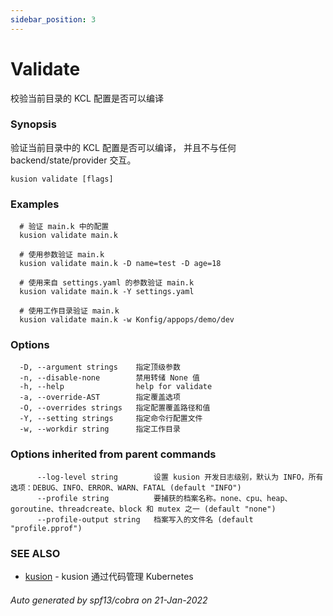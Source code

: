 ```yaml
---
sidebar_position: 3
---
```


# Validate

校验当前目录的 KCL 配置是否可以编译

### Synopsis

验证当前目录中的 KCL 配置是否可以编译， 并且不与任何 backend/state/provider 交互。

```
kusion validate [flags]
```

### Examples

```
  # 验证 main.k 中的配置
  kusion validate main.k

  # 使用参数验证 main.k
  kusion validate main.k -D name=test -D age=18

  # 使用来自 settings.yaml 的参数验证 main.k
  kusion validate main.k -Y settings.yaml

  # 使用工作目录验证 main.k
  kusion validate main.k -w Konfig/appops/demo/dev
```

### Options

```
  -D, --argument strings    指定顶级参数
  -n, --disable-none        禁用转储 None 值
  -h, --help                help for validate
  -a, --override-AST        指定覆盖选项
  -O, --overrides strings   指定配置覆盖路径和值
  -Y, --setting strings     指定命令行配置文件
  -w, --workdir string      指定工作目录
```

### Options inherited from parent commands

```
      --log-level string        设置 kusion 开发日志级别，默认为 INFO，所有选项：DEBUG、INFO、ERROR、WARN、FATAL (default "INFO")
      --profile string          要捕获的档案名称。none、cpu、heap、goroutine、threadcreate、block 和 mutex 之一 (default "none")
      --profile-output string   档案写入的文件名 (default "profile.pprof")
```

### SEE ALSO

* [kusion](./overview.md)    - kusion 通过代码管理 Kubernetes

###### Auto generated by spf13/cobra on 21-Jan-2022
